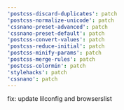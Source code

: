 ```yaml
---
'postcss-discard-duplicates': patch
'postcss-normalize-unicode': patch
'cssnano-preset-advanced': patch
'cssnano-preset-default': patch
'postcss-convert-values': patch
'postcss-reduce-initial': patch
'postcss-minify-params': patch
'postcss-merge-rules': patch
'postcss-colormin': patch
'stylehacks': patch
'cssnano': patch
---
```


fix: update lilconfig and browserslist
